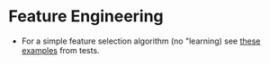 # Feature Engineering

- For a simple feature selection algorithm (no "learning) see [these
examples](https://github.com/JuliaAI/LearnAPI.jl/blob/dev/test/integration/static_algorithms.jl)
from tests.
